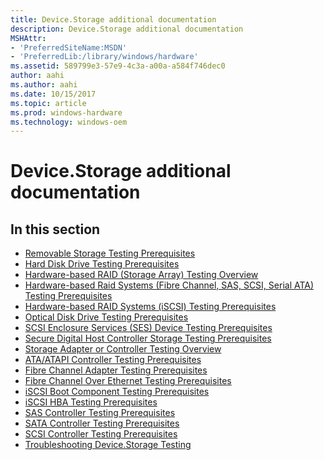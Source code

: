 ```yaml
---
title: Device.Storage additional documentation
description: Device.Storage additional documentation
MSHAttr:
- 'PreferredSiteName:MSDN'
- 'PreferredLib:/library/windows/hardware'
ms.assetid: 589799e3-57e9-4c3a-a00a-a584f746dec0
author: aahi
ms.author: aahi
ms.date: 10/15/2017
ms.topic: article
ms.prod: windows-hardware
ms.technology: windows-oem
---
```


# Device.Storage additional documentation


## <span id="in_this_section"></span>In this section


-   [Removable Storage Testing Prerequisites](removable-storage-testing-prerequisites.md)
-   [Hard Disk Drive Testing Prerequisites](hard-disk-drive-testing-prerequisites.md)
-   [Hardware-based RAID (Storage Array) Testing Overview](hardware-based-raid--storage-array--testing-overview.md)
-   [Hardware-based Raid Systems (Fibre Channel, SAS, SCSI, Serial ATA) Testing Prerequisites](hardware-based-raid-systems--fibre-channel-sas-scsi-serial-ata--testing-prerequisites.md)
-   [Hardware-based RAID Systems (iSCSI) Testing Prerequisites](hardware-based-raid-systems--iscsi--testing-prerequisites.md)
-   [Optical Disk Drive Testing Prerequisites](optical-disk-drive-testing-prerequisites.md)
-   [SCSI Enclosure Services (SES) Device Testing Prerequisites](scsi-enclosure-services--ses--device-testing-prerequisites.md)
-   [Secure Digital Host Controller Storage Testing Prerequisites](secure-digital-host-controller-storage-testing-prerequisites.md)
-   [Storage Adapter or Controller Testing Overview](storage-adapter-or-controller-testing-overview.md)
-   [ATA/ATAPI Controller Testing Prerequisites](ataatapi-controller-testing-prerequisites.md)
-   [Fibre Channel Adapter Testing Prerequisites](fibre-channel-adapter-testing-prerequisites.md)
-   [Fibre Channel Over Ethernet Testing Prerequisites](fibre-channel-over-ethernet-testing-prerequisites.md)
-   [iSCSI Boot Component Testing Prerequisites](iscsi-boot-component-testing-prerequisites.md)
-   [iSCSI HBA Testing Prerequisites](iscsi-hba-testing-prerequisites.md)
-   [SAS Controller Testing Prerequisites](sas-controller-testing-prerequisites.md)
-   [SATA Controller Testing Prerequisites](sata-controller-testing-prerequisites.md)
-   [SCSI Controller Testing Prerequisites](scsi-controller-testing-prerequisites.md)
-   [Troubleshooting Device.Storage Testing](troubleshooting-devicestorage-testing.md)

 

 






